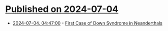 # [Published on 2024-07-04](index.md)

* [2024-07-04, 04:47:00](https://soylentnews.org/article.pl?sid=24/07/02/0622238&from=rss) - [First Case of Down Syndrome in Neanderthals](https://soylentnews.org/article.pl?sid=24/07/02/0622238&from=rss)
